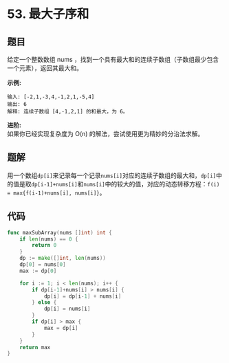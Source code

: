 # 53. 最大子序和
## 题目
给定一个整数数组 nums ，找到一个具有最大和的连续子数组（子数组最少包含一个元素），返回其最大和。 

**示例:**  

```
输入: [-2,1,-3,4,-1,2,1,-5,4]
输出: 6
解释: 连续子数组 [4,-1,2,1] 的和最大，为 6。
```

**进阶:**  
如果你已经实现复杂度为 O(n) 的解法，尝试使用更为精妙的分治法求解。

## 题解
用一个数组`dp[i]`来记录每一个记录`nums[i]`对应的连续子数组的最大和，`dp[i]`中的值是取`dp[i-1]+nums[i]`和`nums[i]`中的较大的值，对应的动态转移方程：`f(i) = max{f(i-1)+nums[i], nums[i]}`。

## 代码

```go
func maxSubArray(nums []int) int {
	if len(nums) == 0 {
		return 0
	}
	dp := make([]int, len(nums))
	dp[0] = nums[0]
	max := dp[0]

	for i := 1; i < len(nums); i++ {
		if dp[i-1]+nums[i] > nums[i] {
			dp[i] = dp[i-1] + nums[i]
		} else {
			dp[i] = nums[i]
		}
		if dp[i] > max {
			max = dp[i]
		}
	}
	return max
}
```


